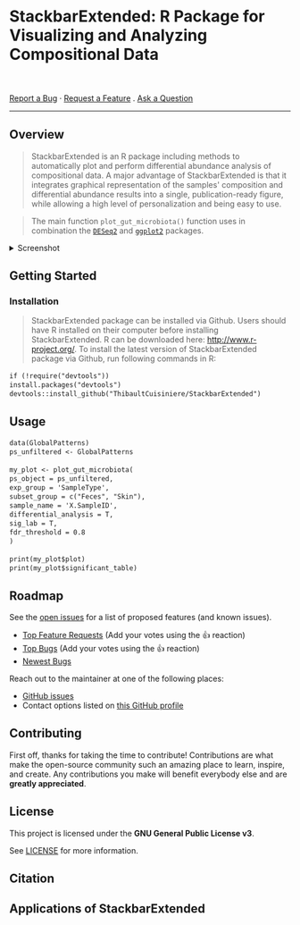 # StackbarExtended: R Package for Visualizing and Analyzing Compositional Data


<br /> <br />
<a href="https://github.com/ThibaultCuisiniere/stackbarextended/issues/new?assignees=&labels=bug&template=01_BUG_REPORT.md&title=bug%3A+">Report
a Bug</a> ·
<a href="https://github.com/ThibaultCuisiniere/stackbarextended/issues/new?assignees=&labels=enhancement&template=02_FEATURE_REQUEST.md&title=feat%3A+">Request
a Feature</a> .
<a href="https://github.com/ThibaultCuisiniere/stackbarextended/issues/new?assignees=&labels=question&template=04_SUPPORT_QUESTION.md&title=support%3A+">Ask
a Question</a>

------------------------------------------------------------------------

## Overview

> StackbarExtended is an R package including methods to automatically plot and perform differential abundance analysis of compositional data.
A major advantage of StackbarExtended is that it integrates graphical representation of the samples' composition and differential abundance results into a single, publication-ready figure, while allowing a high level of personalization and being easy to use.

>The main function `plot_gut_microbiota()` function uses in combination the [`DESeq2`](https://github.com/thelovelab/DESeq2) and [`ggplot2`](https://github.com/tidyverse/ggplot2) packages. 

<details>

<summary>Screenshot</summary>

<br>


|                               Graphical representation output                                |
|:----------------------------------:|
| <img src="docs/images/Example_graph.png" title="Graphical output" width="100%"/> | 



</details>

## Getting Started


### Installation

>StackbarExtended package can be installed via Github. Users should have R installed on their computer before installing StackbarExtended. R can be downloaded here: http://www.r-project.org/. To install the latest version of StackbarExtended package via Github, run following commands in R:

```
if (!require("devtools"))
install.packages("devtools")
devtools::install_github("ThibaultCuisiniere/StackbarExtended")

```

## Usage

```
data(GlobalPatterns)
ps_unfiltered <- GlobalPatterns

my_plot <- plot_gut_microbiota(
ps_object = ps_unfiltered,
exp_group = 'SampleType',
subset_group = c("Feces", "Skin"),
sample_name = 'X.SampleID',
differential_analysis = T,
sig_lab = T,
fdr_threshold = 0.8
)

print(my_plot$plot)
print(my_plot$significant_table)

```


## Roadmap

See the [open
issues](https://github.com/ThibaultCuisiniere/stackbarextended/issues)
for a list of proposed features (and known issues).

-   [Top Feature
    Requests](https://github.com/ThibaultCuisiniere/stackbarextended/issues?q=label%3Aenhancement+is%3Aopen+sort%3Areactions-%2B1-desc)
    (Add your votes using the 👍 reaction)
-   [Top
    Bugs](https://github.com/ThibaultCuisiniere/stackbarextended/issues?q=is%3Aissue+is%3Aopen+label%3Abug+sort%3Areactions-%2B1-desc)
    (Add your votes using the 👍 reaction)
-   [Newest
    Bugs](https://github.com/ThibaultCuisiniere/stackbarextended/issues?q=is%3Aopen+is%3Aissue+label%3Abug)



Reach out to the maintainer at one of the following places:

-   [GitHub
    issues](https://github.com/ThibaultCuisiniere/stackbarextended/issues/new?assignees=&labels=question&template=04_SUPPORT_QUESTION.md&title=support%3A+)
-   Contact options listed on [this GitHub
    profile](https://github.com/ThibaultCuisiniere)

## Contributing

First off, thanks for taking the time to contribute! Contributions are
what make the open-source community such an amazing place to learn,
inspire, and create. Any contributions you make will benefit everybody
else and are **greatly appreciated**.


## License

This project is licensed under the **GNU General Public License v3**.

See [LICENSE](https://github.com/ThibaultCuisiniere/StackbarExtended/blob/master/LICENSE.txt) for more information.


## Citation


## Applications of StackbarExtended

